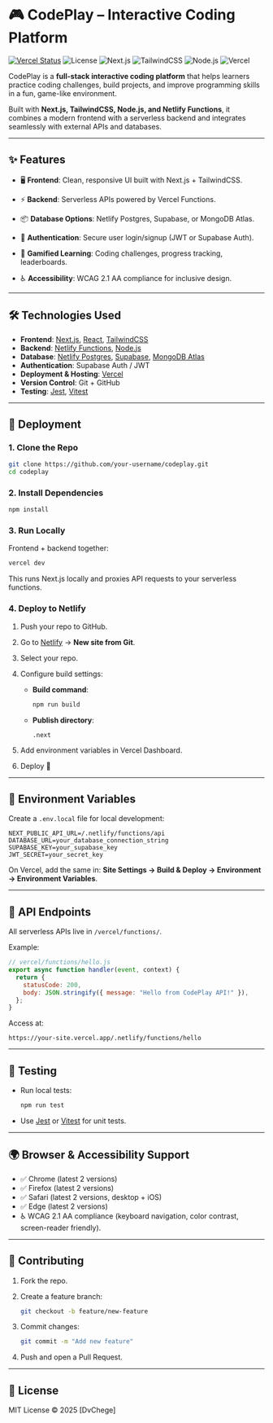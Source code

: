 



# 🎮 CodePlay – Interactive Coding Platform

[![Vercel Status](https://api.netlify.com/api/v1/badges/your-vercel-site-id/deploy-status)](https://app.vercel.com/sites/your-vercel-site-name/deploys)
![License](https://img.shields.io/badge/license-MIT-blue.svg)
![Next.js](https://img.shields.io/badge/Next.js-13-black?logo=next.js)
![TailwindCSS](https://img.shields.io/badge/TailwindCSS-3.0-38B2AC?logo=tailwind-css\&logoColor=white)
![Node.js](https://img.shields.io/badge/Node.js-18-green?logo=node.js\&logoColor=white)
![Vercel](https://img.shields.io/badge/Deployed%20on-Vercel-00C7B7?logo=netlify\&logoColor=white)

CodePlay is a **full-stack interactive coding platform** that helps learners practice coding challenges, build projects, and improve programming skills in a fun, game-like environment.

Built with **Next.js, TailwindCSS, Node.js, and Netlify Functions**, it combines a modern frontend with a serverless backend and integrates seamlessly with external APIs and databases.

---

## ✨ Features

* 🖥️ **Frontend**: Clean, responsive UI built with Next.js + TailwindCSS.
* ⚡ **Backend**: Serverless APIs powered by Vercel Functions.
* 📦 **Database Options**: Netlify Postgres, Supabase, or MongoDB Atlas.
* 🔐 **Authentication**: Secure user login/signup (JWT or Supabase Auth).
* 🎯 **Gamified Learning**: Coding challenges, progress tracking, leaderboards.

* ♿ **Accessibility**: WCAG 2.1 AA compliance for inclusive design.

---

## 🛠️ Technologies Used

* **Frontend**: [Next.js](https://nextjs.org/), [React](https://react.dev/), [TailwindCSS](https://tailwindcss.com/)
* **Backend**: [Netlify Functions](https://docs.netlify.com/functions/overview/), [Node.js](https://nodejs.org/)
* **Database**: [Netlify Postgres](https://docs.netlify.com/), [Supabase](https://supabase.com/), [MongoDB Atlas](https://www.mongodb.com/atlas)
* **Authentication**: Supabase Auth / JWT
* **Deployment & Hosting**: [Vercel](https://www.vercel.com/)
* **Version Control**: Git + GitHub
* **Testing**: [Jest](https://jestjs.io/), [Vitest](https://vitest.dev/)

---

## 🚀 Deployment 

### 1. Clone the Repo

```bash
git clone https://github.com/your-username/codeplay.git
cd codeplay
```

### 2. Install Dependencies

```bash
npm install
```

### 3. Run Locally

Frontend + backend together:

```bash
vercel dev
```

This runs Next.js locally and proxies API requests to your serverless functions.

### 4. Deploy to Netlify

1. Push your repo to GitHub.
2. Go to [Netlify](https://app.vercel.com/) → **New site from Git**.
3. Select your repo.
4. Configure build settings:

   * **Build command**:

     ```bash
     npm run build
     ```
   * **Publish directory**:

     ```
     .next
     ```
5. Add environment variables in Vercel Dashboard.
6. Deploy 🚀

---

## 🔑 Environment Variables

Create a `.env.local` file for local development:

```env
NEXT_PUBLIC_API_URL=/.netlify/functions/api
DATABASE_URL=your_database_connection_string
SUPABASE_KEY=your_supabase_key
JWT_SECRET=your_secret_key
```

On Vercel, add the same in:
**Site Settings → Build & Deploy → Environment → Environment Variables**.

---

## 📡 API Endpoints

All serverless APIs live in `/vercel/functions/`.

Example:

```js
// vercel/functions/hello.js
export async function handler(event, context) {
  return {
    statusCode: 200,
    body: JSON.stringify({ message: "Hello from CodePlay API!" }),
  };
}
```

Access at:

```
https://your-site.vercel.app/.netlify/functions/hello
```

---

## 🧪 Testing

* Run local tests:

  ```bash
  npm run test
  ```
* Use [Jest](https://jestjs.io/) or [Vitest](https://vitest.dev/) for unit tests.

---

## 🌍 Browser & Accessibility Support

* ✅ Chrome (latest 2 versions)
* ✅ Firefox (latest 2 versions)
* ✅ Safari (latest 2 versions, desktop + iOS)
* ✅ Edge (latest 2 versions)
* ♿ WCAG 2.1 AA compliance (keyboard navigation, color contrast, screen-reader friendly).

---

## 🤝 Contributing

1. Fork the repo.
2. Create a feature branch:

   ```bash
   git checkout -b feature/new-feature
   ```
3. Commit changes:

   ```bash
   git commit -m "Add new feature"
   ```
4. Push and open a Pull Request.

---

## 📜 License

MIT License © 2025 \[DvChege]



